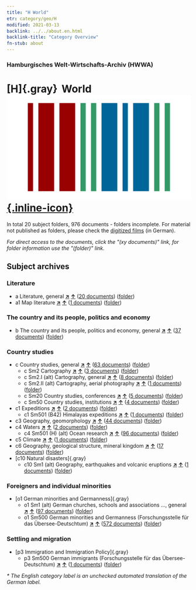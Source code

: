 ```yaml
---
title: "H World"
etr: category/geo/H
modified: 2021-03-13
backlink: ../../about.en.html
backlink-title: "Category Overview"
fn-stub: about
---
```


### Hamburgisches Welt-Wirtschafts-Archiv (HWWA)
# [H]{.gray}&#8201; World&#160; [![Wikidata item](/images/Wikidata-logo.svg){.inline-icon}](http://www.wikidata.org/entity/Q16502)





In total 20 subject folders, 976 documents - folders incomplete.
For material not published as folders, please check the [digitized films](/film/h1_sh) (in German).

_For direct access to the documents, click the "(xy documents)" link, for folder information use the "(folder)" link._

## Subject archives



### Literature

- a Literature, general [**&nearr;**](../../../subject/i/142393/about.en.html "Literature, general (all over the world)") [**&uarr;**](../../../subject/about.en.html#a "Subject category system") (<a href="https://pm20.zbw.eu/dfgview/sh/141728,142393" title="about: World : Literature, general" target="_blank">20 documents</a>) ([folder](http://purl.org/pressemappe20/folder/sh/141728,142393))
- a1 Map literature [**&nearr;**](../../../subject/i/144193/about.en.html "Map literature (all over the world)") [**&uarr;**](../../../subject/about.en.html#a1 "Subject category system") (<a href="https://pm20.zbw.eu/dfgview/sh/141728,144193" title="about: World : Map literature" target="_blank">1 documents</a>) ([folder](http://purl.org/pressemappe20/folder/sh/141728,144193))

### The country and its people, politics and economy

- b The country and its people, politics and economy, general [**&nearr;**](../../../subject/i/144196/about.en.html "The country and its people, politics and economy, general (all over the world)") [**&uarr;**](../../../subject/about.en.html#b "Subject category system") (<a href="https://pm20.zbw.eu/dfgview/sh/141728,144196" title="about: World : The country and its people, politics and economy, general" target="_blank">37 documents</a>) ([folder](http://purl.org/pressemappe20/folder/sh/141728,144196))

### Country studies

- c Country studies, general [**&nearr;**](../../../subject/i/144199/about.en.html "Country studies, general (all over the world)") [**&uarr;**](../../../subject/about.en.html#c "Subject category system") (<a href="https://pm20.zbw.eu/dfgview/sh/141728,144199" title="about: World : Country studies, general" target="_blank">63 documents</a>) ([folder](http://purl.org/pressemappe20/folder/sh/141728,144199))
  - c Sm2 Cartography [**&nearr;**](../../../subject/i/144218/about.en.html "Cartography (all over the world)") [**&uarr;**](../../../subject/about.en.html#c_Sm2 "Subject category system") (<a href="https://pm20.zbw.eu/dfgview/sh/141728,144218" title="about: World : Cartography" target="_blank">3 documents</a>) ([folder](http://purl.org/pressemappe20/folder/sh/141728,144218))
  - c Sm2.I (alt) Cartography, general [**&nearr;**](../../../subject/i/144219/about.en.html "Cartography, general (all over the world)") [**&uarr;**](../../../subject/about.en.html#c_Sm2.I_(alt) "Subject category system") (<a href="https://pm20.zbw.eu/dfgview/sh/141728,144219" title="about: World : Cartography, general" target="_blank">8 documents</a>) ([folder](http://purl.org/pressemappe20/folder/sh/141728,144219))
  - c Sm2.II (alt) Cartography, aerial photography [**&nearr;**](../../../subject/i/144220/about.en.html "Cartography, aerial photography (all over the world)") [**&uarr;**](../../../subject/about.en.html#c_Sm2.II_(alt) "Subject category system") (<a href="https://pm20.zbw.eu/dfgview/sh/141728,144220" title="about: World : Cartography, aerial photography" target="_blank">1 documents</a>) ([folder](http://purl.org/pressemappe20/folder/sh/141728,144220))
  - c Sm20 Country studies, conferences [**&nearr;**](../../../subject/i/182723/about.en.html "Country studies, conferences (all over the world)") [**&uarr;**](../../../subject/about.en.html#c_Sm20 "Subject category system") (<a href="https://pm20.zbw.eu/dfgview/sh/141728,182723" title="about: World : Country studies, conferences" target="_blank">5 documents</a>) ([folder](http://purl.org/pressemappe20/folder/sh/141728,182723))
  - c Sm50 Country studies, institutions [**&nearr;**](../../../subject/i/182749/about.en.html "Country studies, institutions (all over the world)") [**&uarr;**](../../../subject/about.en.html#c_Sm50 "Subject category system") (<a href="https://pm20.zbw.eu/dfgview/sh/141728,182749" title="about: World : Country studies, institutions" target="_blank">4 documents</a>) ([folder](http://purl.org/pressemappe20/folder/sh/141728,182749))
- c1 Expeditions [**&nearr;**](../../../subject/i/144200/about.en.html "Expeditions (all over the world)") [**&uarr;**](../../../subject/about.en.html#c1 "Subject category system") (<a href="https://pm20.zbw.eu/dfgview/sh/141728,144200" title="about: World : Expeditions" target="_blank">2 documents</a>) ([folder](http://purl.org/pressemappe20/folder/sh/141728,144200))
  - c1 Sm501 (B42) Himalayas expeditions [**&nearr;**](../../../subject/i/144201/about.en.html "Himalayas expeditions (all over the world)") [**&uarr;**](../../../subject/about.en.html#c1_Sm501_(B42) "Subject category system") (<a href="https://pm20.zbw.eu/dfgview/sh/141728,144201" title="about: World : Himalayas expeditions" target="_blank">1 documents</a>) ([folder](http://purl.org/pressemappe20/folder/sh/141728,144201))
- c3 Geography, geomorphology [**&nearr;**](../../../subject/i/144204/about.en.html "Geography, geomorphology (all over the world)") [**&uarr;**](../../../subject/about.en.html#c3 "Subject category system") (<a href="https://pm20.zbw.eu/dfgview/sh/141728,144204" title="about: World : Geography, geomorphology" target="_blank">44 documents</a>) ([folder](http://purl.org/pressemappe20/folder/sh/141728,144204))
- c4 Waters [**&nearr;**](../../../subject/i/144205/about.en.html "Waters (all over the world)") [**&uarr;**](../../../subject/about.en.html#c4 "Subject category system") (<a href="https://pm20.zbw.eu/dfgview/sh/141728,144205" title="about: World : Waters" target="_blank">2 documents</a>) ([folder](http://purl.org/pressemappe20/folder/sh/141728,144205))
  - c4 Sm501 (H) (alt) Ocean research [**&nearr;**](../../../subject/i/144208/about.en.html "Ocean research (all over the world)") [**&uarr;**](../../../subject/about.en.html#c4_Sm501_(H)_(alt) "Subject category system") (<a href="https://pm20.zbw.eu/dfgview/sh/141728,144208" title="about: World : Ocean research" target="_blank">96 documents</a>) ([folder](http://purl.org/pressemappe20/folder/sh/141728,144208))
- c5 Climate [**&nearr;**](../../../subject/i/144209/about.en.html "Climate (all over the world)") [**&uarr;**](../../../subject/about.en.html#c5 "Subject category system") (<a href="https://pm20.zbw.eu/dfgview/sh/141728,144209" title="about: World : Climate" target="_blank">1 documents</a>) ([folder](http://purl.org/pressemappe20/folder/sh/141728,144209))
- c6 Geography, geological structure, mineral kingdom [**&nearr;**](../../../subject/i/144210/about.en.html "Geography, geological structure, mineral kingdom (all over the world)") [**&uarr;**](../../../subject/about.en.html#c6 "Subject category system") (<a href="https://pm20.zbw.eu/dfgview/sh/141728,144210" title="about: World : Geography, geological structure, mineral kingdom" target="_blank">17 documents</a>) ([folder](http://purl.org/pressemappe20/folder/sh/141728,144210))
- [c10 Natural disasters]{.gray}
  - c10 Sm1 (alt) Geography, earthquakes and volcanic eruptions [**&nearr;**](../../../subject/i/144216/about.en.html "Geography, earthquakes and volcanic eruptions (all over the world)") [**&uarr;**](../../../subject/about.en.html#c10_Sm1_(alt) "Subject category system") (<a href="https://pm20.zbw.eu/dfgview/sh/141728,144216" title="about: World : Geography, earthquakes and volcanic eruptions" target="_blank">1 documents</a>) ([folder](http://purl.org/pressemappe20/folder/sh/141728,144216))

### Foreigners and individual minorities

- [o1 German minorities and Germanness]{.gray}
  - o1 Sm1 (alt) German churches, schools and associations ..., general [**&nearr;**](../../../subject/i/145910/about.en.html "German churches, schools and associations ..., general (all over the world)") [**&uarr;**](../../../subject/about.en.html#o1_Sm1_(alt) "Subject category system") (<a href="https://pm20.zbw.eu/dfgview/sh/141728,145910" title="about: World : German churches, schools and associations ..., general" target="_blank">97 documents</a>) ([folder](http://purl.org/pressemappe20/folder/sh/141728,145910))
  - o1 Sm500 German minorities and Germanness (Forschungsstelle für das Übersee-Deutschtum) [**&nearr;**](../../../subject/i/145911/about.en.html "German minorities and Germanness (Forschungsstelle für das Übersee-Deutschtum) (all over the world)") [**&uarr;**](../../../subject/about.en.html#o1_Sm500 "Subject category system") (<a href="https://pm20.zbw.eu/dfgview/sh/141728,145911" title="about: World : German minorities and Germanness (Forschungsstelle für das Übersee-Deutschtum)" target="_blank">572 documents</a>) ([folder](http://purl.org/pressemappe20/folder/sh/141728,145911))

### Settling and migration

- [p3 Immigration and Immigration Policy]{.gray}
  - p3 Sm500 German immigrants (Forschungsstelle für das Übersee-Deutschtum) [**&nearr;**](../../../subject/i/145921/about.en.html "German immigrants (Forschungsstelle für das Übersee-Deutschtum) (all over the world)") [**&uarr;**](../../../subject/about.en.html#p3_Sm500 "Subject category system") (<a href="https://pm20.zbw.eu/dfgview/sh/141728,145921" title="about: World : German immigrants (Forschungsstelle für das Übersee-Deutschtum)" target="_blank">1 documents</a>) ([folder](http://purl.org/pressemappe20/folder/sh/141728,145921))


_* The English category label is an unchecked automated translation of the German label._

